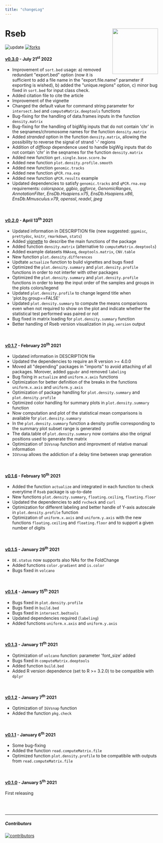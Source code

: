 ```yaml
---
title: "changeLog"
---
```


# Rseb [<img src="https://sebastian-gregoricchio.github.io/Rseb/Rseb_logo.svg" align="right" height = 150/>](https://sebastian-gregoricchio.github.io/Rseb)
![update](https://badges.pufler.dev/updated/sebastian-gregoricchio/Rseb)
[![forks](https://img.shields.io/github/forks/sebastian-gregoricchio/Rseb?style=social)](https://github.com/sebastian-gregoricchio/Rseb/fork)


#### [v0.3.0](https://github.com/sebastian-gregoricchio/Rseb/releases/tag/0.3.0) - July 21<sup>st</sup> 2022
* Improvement of `sort.bed` usage: a) removed redundant "export.bed" option (now it is sufficient to add a file name in the "export.file.name" parameter if exporting is wished), b) added the "unique.regions" option, c) minor bug fixed in `sort.bed` for input class check.
* Added citation file to cite the article
* Improvement of the vignette
* Changed the default value for command string parameter for `intersect.bed` and `computeMatrix.deeptools` functions
* Bug-fixing for the handling of data.frames inputs in the function `density.matrix`
* Bug-fixing for the handling of bigWig inputs that do not contain 'chr' in the seqnames/chromosome names for the function `density.matrix`
* Added *stranded* option in the function `density.matrix`, allowing the possibility to reverse the signal of strand '-' regions
* Addition of *diffloop* dependence used to handle bigWig inputs that do not contain 'chr' in the seqnames for the function `density.matrix`
* Added new function `get.single.base.score.bw`
* Added new function `plot.density.profile.smooth`
* Added new function `genomic.tracks`
* Added new function `qPCR.rna.exp`
* Added new function `qPCR.results` example
* Updated dependencies to satisfy `genomic.tracks` and `qPCR.rna.exp` requirements: *colorspace*, *ggbio*, *ggforce*, *GenomicRanges*, *AnnotationFilter*, *EnsDb.Hsapiens.v75*, *EnsDb.Hsapiens.v86*, *EnsDb.Mmusculus.v79*, *openssl*, *readxl*, *jpeg*

<br />

#### [v0.2.0](https://github.com/sebastian-gregoricchio/Rseb/releases/tag/0.2.0) - April 13<sup>th</sup> 2021
* Updated information in DESCRIPTION file (new suggested: `ggpmisc`, `prettydoc`, `knitr`, `rmarkdown`, `stats`)
* Added [vignette](https://sebastian-gregoricchio.github.io/Rseb/doc/Rseb.overview.vignette.html) to describe the main functions of the package
* Added function `density.matrix` (alternative to `computeMatrix.deeptools`)
* Added example datasets `RNAseq`, `deeptools.matrix`, `CNV.table`
* New function `plot.density.differences`
* Updtate `actualize` function to build vignettes and bugs fixed
* Optimized the `plot.density.summary` and `plot.density.profile` functions in order to not interfer with other packages
* Optimized the `plot.density.summary` and `plot.density.profile` functions in order to keep the input order of the samples and groups in the plots colors/legend
* Updated `plot.density.profile` to change legend title when 'plot.by.group==FALSE'
* Updated `plot.density.summary` to compute the means comparisons even when not required to show on the plot and indicate whether the statistical test performed was paired or not
* Bug fixed in matrix loading for `plot.density.summary` function
* Better handling of Rseb version visualization in `pkg.version` output

<br />

#### [v0.1.7](https://github.com/sebastian-gregoricchio/Rseb/releases/tag/0.1.7) - February 20<sup>th</sup> 2021
* Updated information in DESCRIPTION file
* Updated the dependencies to require an R version >= 4.0.0
* Moved all "depending" packages in "imports" to avoid attaching of all packages. Morover, added `ggpubr` and removed `labeling`
* Bug fixing in `actualize` and `uniform.x.axis` functions
* Optimization for better definition of the breaks in the functions `uniform.x.axis` and `uniform.y.axis`
* Optimization of package handling for `plot.density.summary` and `plot.density.profile`
* Optimized color handling for summary plots in `plot.density.summary` function
* Now computation and plot of the statistical mean comparisons is available for `plot.density.summary`
* In the `plot.density.summary` function a density profile corresponding to the summary plot subset range is generated
* The data.table of `plot.density.summary` now contains also the orignal positions used to generate the matrix
* Optimization of `IGVsnap` function and improvment of relative manual information
* `IGVsnap` allows the addiction of a delay time between snap generation

<br />

#### [v0.1.6](https://github.com/sebastian-gregoricchio/Rseb/releases/tag/0.1.6) - February 10<sup>th</sup> 2021
* Added the function `actualize` and integrated in each function to check everytime if `Rseb` package is up-to-date
* New functions `plot.density.summary`, `floating.ceiling`, `floating.floor`
* Updated the dependencies to add `rvcheck` and `curl`
* Optimization for different labeling and better handle of Y-axis autoscale in `plot.density.profile` function
* Optimization of `uniform.x.axis` and `uniform.y.axis` with the new functions `floating.ceiling` and `floating.floor` and to support a given number of digits

<br />

#### [v0.1.5](https://github.com/sebastian-gregoricchio/Rseb/releases/tag/0.1.5) - January 29<sup>th</sup> 2021
* `DE.status` now supports also NAs for the FoldChange
* Added functions `color.gradient` and `is.color`
* Bugs fixed in `volcano`

<br />

#### [v0.1.4](https://github.com/sebastian-gregoricchio/Rseb/releases/tag/0.1.4) - January 15<sup>th</sup> 2021
* Bugs fixed in `plot.density.profile`
* Bugs fixed in `build.bed`
* Bugs fixed in `intersect.bedtools`
* Updated dependencies required (`labeling`)
* Added functions `uniform.x.axis` and `uniform.y.axis`

<br />

#### [v0.1.3](https://github.com/sebastian-gregoricchio/Rseb/releases/tag/0.1.3) - January 11<sup>th</sup> 2021
* Optimization of `volcano` function: parameter 'font_size' added
* Bugs fixed in `computeMatrix.deeptools`
* Added function `build.bed`
* Added R version dependence (set to R >= 3.2.0) to be compatible with `dplyr`

<br />

#### [v0.1.2](https://github.com/sebastian-gregoricchio/Rseb/releases/tag/0.1.2) - January 7<sup>th</sup> 2021
* Optimization of `IGVsnap` function
* Added the function `pkg.check`

<br />

#### [v0.1.1](https://github.com/sebastian-gregoricchio/Rseb/releases/tag/0.1.1) - January 6<sup>th</sup> 2021
* Some bug-fixing
* Added the function `read.computeMatrix.file`
* Optimized function `plot.density.profile` to be compatibile with outputs from `read.computeMatrix.file`

<br />

#### [v0.1.0](https://github.com/sebastian-gregoricchio/Rseb/releases/tag/0.1.0) - January 5<sup>th</sup> 2021
First releasing




<br />
<br />

-----------------------------------------------------------------------

##### Contributors
[![contributors](https://badges.pufler.dev/contributors/sebastian-gregoricchio/Rseb?size=50&padding=5&bots=true)](https://sebastian-gregoricchio.github.io/)
